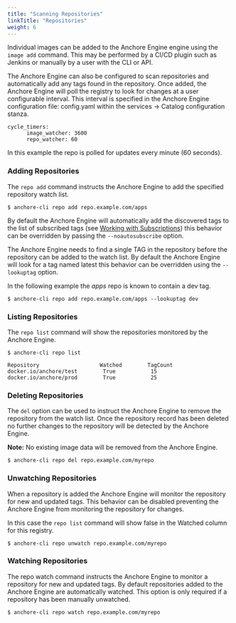 ```yaml
---
title: "Scanning Repositories"
linkTitle: "Repositories"
weight: 6
---
```


Individual images can be added to the Anchore Engine engine using the `image add` command. This may be performed by a CI/CD plugin such as Jenkins or manually by a user with the CLI or API.


The Anchore Engine can also be configured to scan repositories and automatically add any tags found in the repository. Once added, the Anchore Engine will poll the registry to look for changes at a user configurable interval.
This interval is specified in the Anchore Engine configuration file: config.yaml within the services -> Catalog configuration stanza.

```
cycle_timers:
      image_watcher: 3600
      repo_watcher: 60
```

In this example the repo is polled for updates every minute (60 seconds).

### Adding Repositories

The `repo add` command instructs the Anchore Engine to add the specified repository watch list.

`$ anchore-cli repo add repo.example.com/apps`

By default the Anchore Engine will automatically add the discovered tags to the list of subscribed tags (see [Working with Subscriptions]()) this behavior can be overridden by passing the `--noautosubscribe` option.

The Anchore Engine needs to find a single TAG in the repository before the repository can be added to the watch list. By default the Anchore Engine will look for a tag named latest this behavior can be overridden using the `--lookuptag` option.

In the following example the *apps* repo is known to contain a dev tag. 

`$ anchore-cli repo add repo.example.com/apps --lookuptag dev`

### Listing Repositories

The `repo list` command will show the repositories monitored by the Anchore Engine.

```
$ anchore-cli repo list

Repository                   Watched        TagCount        
docker.io/anchore/test        True           15              
docker.io/anchore/prod        True           25    
```

### Deleting Repositories

The `del` option can be used to instruct the Anchore Engine to remove the repository from the watch list. Once the repository record has been deleted no further changes to the repository will be detected by the Anchore Engine.

**Note:** No existing image data will be removed from the Anchore Engine.

`$ anchore-cli repo del repo.example.com/myrepo`

### Unwatching Repositories

When a repository is added the Anchore Engine will monitor the repository for new and updated tags. This behavior can be disabled preventing the Anchore Engine from monitoring the repository for changes.

In this case the `repo list` command will show false in the Watched column for this registry.

`$ anchore-cli repo unwatch repo.example.com/myrepo`

### Watching Repositories

The repo watch command instructs the Anchore Engine to monitor a repository for new and updated tags. By default repositories added to the Anchore Engine are automatically watched. This option is only required if a repository has been manually unwatched.

`$ anchore-cli repo watch repo.example.com/myrepo`